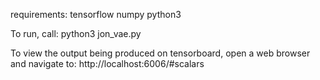 requirements:
    tensorflow
    numpy
    python3

To run, call:
python3 jon_vae.py

To view the output being produced on tensorboard, open a web browser and navigate to:
http://localhost:6006/#scalars
